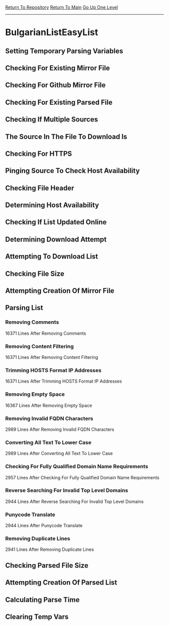 [Return To Repository](https://github.com/bast69/piholeparser/)
[Return To Main](https://github.com/bast69/piholeparser/blob/master/RecentRunLogs/Mainlog.md)
[Go Up One Level](https://github.com/bast69/piholeparser/blob/master/RecentRunLogs/TopLevelScripts/30-Processing-External-Blacklists.md)
____________________________________
# BulgarianListEasyList
## Setting Temporary Parsing Variables
## Checking For Existing Mirror File
## Checking For Github Mirror File
## Checking For Existing Parsed File
## Checking If Multiple Sources
## The Source In The File To Download Is
## Checking For HTTPS
## Pinging Source To Check Host Availability
## Checking File Header
## Determining Host Availability
## Checking If List Updated Online
## Determining Download Attempt
## Attempting To Download List
## Checking File Size
## Attempting Creation Of Mirror File
## Parsing List
### Removing Comments
16371 Lines After Removing Comments
### Removing Content Filtering
16371 Lines After Removing Content Filtering
### Trimming HOSTS Format IP Addresses
16371 Lines After Trimming HOSTS Format IP Addresses
### Removing Empty Space
16367 Lines After Removing Empty Space
### Removing Invalid FQDN Characters
2989 Lines After Removing Invalid FQDN Characters
### Converting All Text To Lower Case
2989 Lines After Converting All Text To Lower Case
### Checking For Fully Qualified Domain Name Requirements
2957 Lines After Checking For Fully Qualified Domain Name Requirements
### Reverse Searching For Invalid Top Level Domains
2944 Lines After Reverse Searching For Invalid Top Level Domains
### Punycode Translate
2944 Lines After Punycode Translate
### Removing Duplicate Lines
2941 Lines After Removing Duplicate Lines
## Checking Parsed File Size
## Attempting Creation Of Parsed List
## Calculating Parse Time
## Clearing Temp Vars
